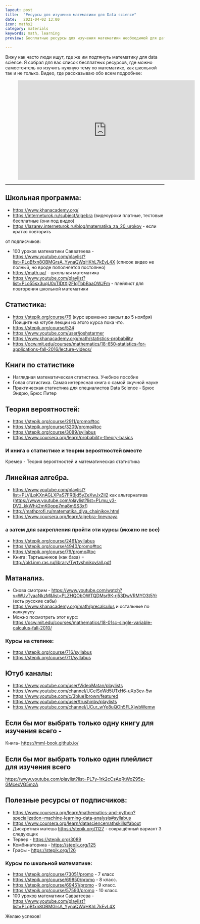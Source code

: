 ```yaml
---
layout: post
title:  "Ресурсы для изучения математики для Data science"
date:   2021-04-02 13:00
icon: maths2
category: materials
keywords: math, learning
preview: Бесплатные ресурсы для изучения математики необходимой для дата саенс. Все ссылки будут в статье, список постоянно дополняется.

---
```

Вижу как часто люди ищут, где же им подтянуть математику для data science. Я собрал для вас список бесплатных ресурсов, где можно самостоятель но изучить нужную тему по математике, как школьной так и не только.
Видео, где рассказываю обо всем подробнее:
<!-- blank line -->
<figure class="video_container">
  <iframe width="560" height="315" src="https://www.youtube.com/embed/6ajAbghWzrs" title="YouTube video player" frameborder="0" allow="accelerometer; autoplay; clipboard-write; encrypted-media; gyroscope; picture-in-picture" allowfullscreen></iframe>
</figure>
<!-- blank line -->


___
## Школьная программа:
* https://www.khanacademy.org/
* https://interneturok.ru/subject/algebra (видеоуроки платные, тестовые бесплатные (они под видео)
* https://lazarev.interneturok.ru/blog/matematika_za_20_urokov - если кратко повторить

от подписчиков:
* 100 уроков математики Савватеева - https://www.youtube.com/playlist?list=PLqBfxn8OBMGrsA_YynaQWqHKhL7kEvL4X (список видео не полный, но вроде пополняется постоянно)
* https://math.ua/ - школьная математика
* https://www.youtube.com/playlist?list=PLo55sx3uqU0xTlDtXj2FIqTbbBaaOWJFm - плейлист для повторения школьной математики

## Статистика:

* https://stepik.org/course/76 (курс временно закрыт до 5 ноября) Поищите на ютубе лекции из этого курса пока что.
* https://stepik.org/course/524
* https://www.youtube.com/user/joshstarmer
* https://www.khanacademy.org/math/statistics-probability
* https://ocw.mit.edu/courses/mathematics/18-650-statistics-for-applications-fall-2016/lecture-videos/

## Книги по статистике
* Наглядная математическая статистика. Учебное пособие
* Голая статистика. Самая интересная книга о самой скучной науке
* Практическая статистика для специалистов Data Science - Брюс Эндрю, Брюс Питер

## Теория вероятностей:
* https://stepik.org/course/2911/promo#toc
* https://stepik.org/course/3209/promo#toc
* https://stepik.org/course/3089/syllabus
* https://www.coursera.org/learn/probability-theory-basics

### И книга о статистике и теории вероятностей вместе
Кремер - Теория вероятностей и математическая статистика

## Линейная алгебра.

* https://www.youtube.com/playlist?list=PLVjLpKXnAGLXPaS7FRBjd5yZeXwJxZil2
как альтернатива (https://www.youtube.com/playlist?list=PLmu_y3-DV2_kkWhk2mK0opp7ma8mSS3xf)
* http://mathprofi.ru/matematika_dlya_chainikov.html
* https://www.coursera.org/learn/algebra-lineynaya

### а затем для закрепления пройти эти курсы (можно не все)
* https://stepik.org/course/2461/syllabus
* https://stepik.org/course/4940/promo#toc
* https://stepik.org/course/79/promo#toc
* Книга: Тартышников (как база) = http://old.inm.ras.ru/library/Tyrtyshnikov/all.pdf

## Матанализ.

* Снова смотрим - https://www.youtube.com/watch?v=WUvTyaaNkzM&list=PLZHQObOWTQDMsr9K-rj53DwVRMYO3t5Yr (есть русские сабы)
* https://www.khanacademy.org/math/precalculus и остальные по калкулусу
* Можно посмотреть этот курс: https://ocw.mit.edu/courses/mathematics/18-01sc-single-variable-calculus-fall-2010/

### Курсы на степике:
* https://stepik.org/course/716/syllabus
* https://stepik.org/course/711/syllabus

## Ютуб каналы: 
* https://www.youtube.com/user/VideoMatan/playlists
* https://www.youtube.com/channel/UCeISxWd5UTxH6-uXp3ev-5w
* https://www.youtube.com/c/3blue1brown/featured
* https://www.youtube.com/user/trushinbv/playlists
* https://www.youtube.com/channel/UCur_wYe8uQOh5FLXjwbWemw

## Если бы мог выбрать только одну книгу для изучения всего - 
Книга- https://mml-book.github.io/

## Если бы мог выбрать только один плейлист для изучения всего
https://www.youtube.com/playlist?list=PL7y-1rk2cCsAqRtWoZ95z-GMcecVG5mzA

## Полезные ресурсы от подписчиков:
* https://www.coursera.org/learn/mathematics-and-python?specialization=machine-learning-data-analysis#syllabus
* https://www.coursera.org/learn/datasciencemathskills#about
* Дискретная матеша https://stepik.org/1127 - сокращённый вариант 3 следующих
* Тервер -  https://stepik.org/3089
* Комбинаторика - https://stepik.org/125
* Графы - https://stepik.org/126

### Курсы по школьной математике:
* https://stepik.org/course/73051/promo - 7 класс
* https://stepik.org/course/69850/promo - 8 класс.
* https://stepik.org/course/69451/promo - 9 класс.
* https://stepik.org/course/57593/promo - 10 класс.
* 100 уроков математики Савватеева - https://www.youtube.com/playlist?list=PLqBfxn8OBMGrsA_YynaQWqHKhL7kEvL4X

Желаю успехов!

